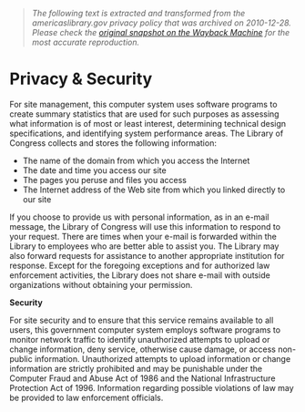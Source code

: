 > *The following text is extracted and transformed from the americaslibrary.gov privacy policy that was archived on 2010-12-28. Please check the [original snapshot on the Wayback Machine](https://web.archive.org/web/20101228094453id_/http%3A//www.americaslibrary.gov/about/privacy.html) for the most accurate reproduction.*

# Privacy & Security

For site management, this computer system uses software programs to create summary statistics that are used for such purposes as assessing what information is of most or least interest, determining technical design specifications, and identifying system performance areas. The Library of Congress collects and stores the following information: 

  * The name of the domain from which you access the Internet 
  * The date and time you access our site 
  * The pages you peruse and files you access 
  * The Internet address of the Web site from which you linked directly to our site 



If you choose to provide us with personal information, as in an e-mail message, the Library of Congress will use this information to respond to your request. There are times when your e-mail is forwarded within the Library to employees who are better able to assist you. The Library may also forward requests for assistance to another appropriate institution for response. Except for the foregoing exceptions and for authorized law enforcement activities, the Library does not share e-mail with outside organizations without obtaining your permission. 

**Security**

For site security and to ensure that this service remains available to all users, this government computer system employs software programs to monitor network traffic to identify unauthorized attempts to upload or change information, deny service, otherwise cause damage, or access non-public information. Unauthorized attempts to upload information or change information are strictly prohibited and may be punishable under the Computer Fraud and Abuse Act of 1986 and the National Infrastructure Protection Act of 1996. Information regarding possible violations of law may be provided to law enforcement officials. 
